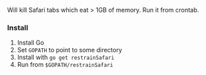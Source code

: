 Will kill Safari tabs which eat > 1GB of memory. Run it from crontab.


### Install

1. Install Go
2. Set `GOPATH` to point to some directory
3. Install with `go get restrainSafari`
4. Run from `$GOPATH/restrainSafari`
